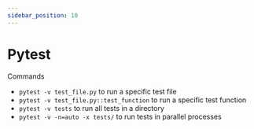```yaml
---
sidebar_position: 10
---
```


# Pytest

Commands

- `pytest -v test_file.py` to run a specific test file
- `pytest -v test_file.py::test_function` to run a specific test function
- `pytest -v tests` to run all tests in a directory
- `pytest -v -n=auto -x tests/` to run tests in parallel processes
